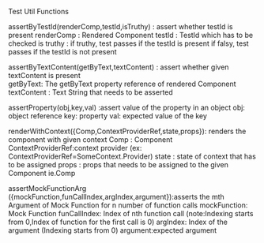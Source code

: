 Test Util Functions

assertByTestId(renderComp,testId,isTruthy) : assert whether testId is present
               renderComp : Rendered Component
               testId : TestId which has to be checked
               is truthy : if truthy, test passes if the testId is present
                           if falsy, test passes if the testId is not present

assertByTextContent(getByText,textContent) : assert whether given textContent is present                        
               getByText: The getByText property reference of rendered Component
               textContent : Text String that needs to be asserted

assertProperty(obj,key,val) :assert value of the property in an object
             obj: object reference 
             key: property
             val: expected value of the key

renderWithContext({Comp,ContextProviderRef,state,props}): renders the component with given context
                      Comp : Component
                      ContextProviderRef:context provider (ex: ContextProviderRef=SomeContext.Provider)
                      state : state of context that has to be assigned
                      props : props that needs to be assigned to the given Component ie.Comp

assertMockFunctionArg ({mockFunction,funCallIndex,argIndex,argument}):asserts the mth Argument of Mock Function for n number of function calls
                         mockFunction: Mock Function
                         funCallIndex: Index of nth function call (note:Indexing starts from 0,Index of function for the first call is 0)
                         argIndex: Index of the argument (Indexing starts from 0)
                         argument:expected argument